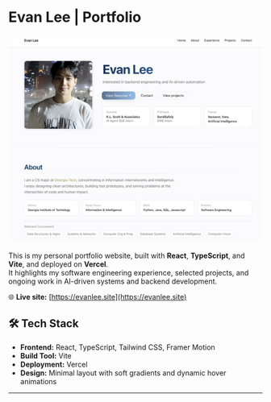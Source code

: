 # Evan Lee | Portfolio
<p align="center">
  <img src="public/preview.png" alt="Evan Lee Portfolio Preview" width="800"/>
</p

This is my personal portfolio website, built with **React**, **TypeScript**, and **Vite**, and deployed on **Vercel**.  
It highlights my software engineering experience, selected projects, and ongoing work in AI-driven systems and backend development.

🌐 **Live site:** [https://evanlee.site](https://evanlee.site)


## 🛠 Tech Stack

- **Frontend:** React, TypeScript, Tailwind CSS, Framer Motion  
- **Build Tool:** Vite  
- **Deployment:** Vercel  
- **Design:** Minimal layout with soft gradients and dynamic hover animations  

---